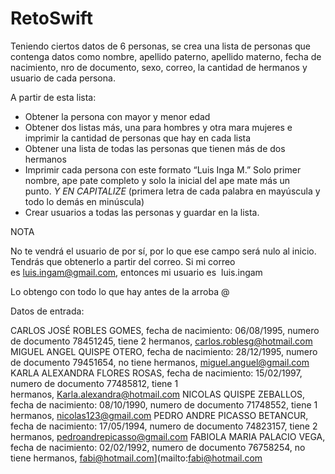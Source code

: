# RetoSwift

Teniendo ciertos datos de 6 personas, se crea una lista de personas que contenga datos como nombre, apellido paterno, apellido materno, fecha de nacimiento, nro de documento, sexo, correo, la cantidad de hermanos y usuario de cada persona.

A partir de esta lista:

- Obtener la persona con mayor y menor edad
- Obtener dos listas más, una para hombres y otra mara mujeres e imprimir la cantidad de personas que hay en cada lista
- Obtener una lista de todas las personas que tienen más de dos hermanos
- Imprimir cada persona con este formato “Luis Inga M.” Solo primer nombre, ape pate completo y solo la inicial del ape mate más un punto. *Y EN CAPITALIZE* (primera letra de cada palabra en mayúscula y todo lo demás en minúscula)
- Crear usuarios a todas las personas y guardar en la lista.

NOTA

No te vendrá el usuario de por sí, por lo que ese campo será nulo al inicio. Tendrás que obtenerlo a partir del correo. Si mi correo es luis.ingam@gmail.com, entonces mi usuario es  luis.ingam 

Lo obtengo con todo lo que hay antes de la arroba @

Datos de entrada:

CARLOS JOSÉ ROBLES GOMES, fecha de nacimiento: 06/08/1995, numero de documento 78451245, tiene 2 hermanos, carlos.roblesg@hotmail.com
MIGUEL ANGEL QUISPE OTERO, fecha de nacimiento: 28/12/1995, numero de documento 79451654, no tiene hermanos, miguel.anguel@gmail.com
KARLA ALEXANDRA FLORES ROSAS, fecha de nacimiento: 15/02/1997, numero de documento 77485812, tiene 1 hermanos, Karla.alexandra@hotmail.com
NICOLAS QUISPE ZEBALLOS, fecha de nacimiento: 08/10/1990, numero de documento 71748552, tiene 1 hermanos, nicolas123@gmail.com
PEDRO ANDRE PICASSO BETANCUR, fecha de nacimiento: 17/05/1994, numero de documento 74823157, tiene 2 hermanos, pedroandrepicasso@gmail.com
FABIOLA MARIA PALACIO VEGA, fecha de nacimiento: 02/02/1992, numero de documento 76758254, no tiene hermanos, fabi@hotmail.com](mailto:fabi@hotmail.com
